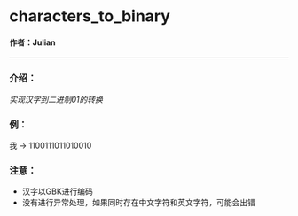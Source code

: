 # characters_to_binary

#### 作者：Julian
- - - -

### 介绍：  
_实现汉字到二进制01的转换_

### 例：  
我 → 1100111011010010

### 注意：  
* 汉字以GBK进行编码  
* 没有进行异常处理，如果同时存在中文字符和英文字符，可能会出错
